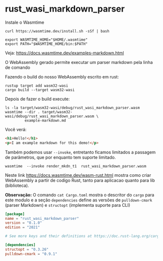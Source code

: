# rust_wasi_markdown_parser

Instale o Wasmtime

```shell
curl https://wasmtime.dev/install.sh -sSf | bash

export WASMTIME_HOME="$HOME/.wasmtime"
export PATH="$WASMTIME_HOME/bin:$PATH"
```

Veja: https://docs.wasmtime.dev/examples-markdown.html

O WebAssembly gerado permite executar um parser markdown pela linha de comando

Fazendo o build do nosso WebAssembly escrito em rust:

```shell
rustup target add wasm32-wasi
cargo build --target wasm32-wasi
```

Depois de fazer o build execute:

```shell
ls -la target/wasm32-wasi/debug/rust_wasi_markdown_parser.wasm 
wasmtime --dir . target/wasm32-wasi/debug/rust_wasi_markdown_parser.wasm \
         example-markdown.md
```
Você verá:

```html
<h1>Hello!</h1>
<p>I am example markdown for this demo!</p>
```

Também podemos usar `--invoke`, entretanto ficamos limitados a passagem de 
parâmetros, que por enquanto tem suporte limitado.

```shell
wasmtime  --invoke render_mkdn_t1  rust_wasi_markdown_parser.wasm
```

Neste link https://docs.wasmtime.dev/wasm-rust.html mostra como criar 
WebAssembly a partir de codigo Rust, tanto para aplicacao quanto para lib (biblioteca).

**Observação:** O comando `cat Cargo.toml` mostra o descritor do `cargo` para este modulo e 
a seção `dependencies` define as versões de `pulldown-cmark` (parser Markdown) e 
`structopt` (implementa suporte para CLI)

```toml
[package]
name = "rust_wasi_markdown_parser"
version = "0.1.0"
edition = "2021"

# See more keys and their definitions at https://doc.rust-lang.org/cargo/reference/manifest.html

[dependencies]
structopt = "0.3.26"
pulldown-cmark = "0.9.1"
```

